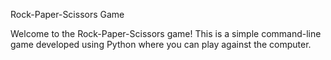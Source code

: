 Rock-Paper-Scissors Game

Welcome to the Rock-Paper-Scissors game! This is a simple command-line game developed using Python where you can play against the computer.
